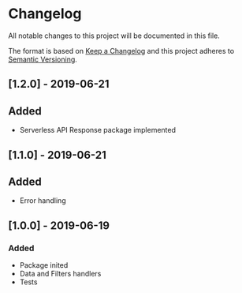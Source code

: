 # Changelog

All notable changes to this project will be documented in this file.

The format is based on [Keep a Changelog](http://keepachangelog.com/en/1.0.0/)
and this project adheres to [Semantic Versioning](http://semver.org/spec/v2.0.0.html).

## [1.2.0] - 2019-06-21
## Added
- Serverless API Response package implemented

## [1.1.0] - 2019-06-21
## Added
- Error handling

## [1.0.0] - 2019-06-19
### Added
- Package inited
- Data and Filters handlers
- Tests
